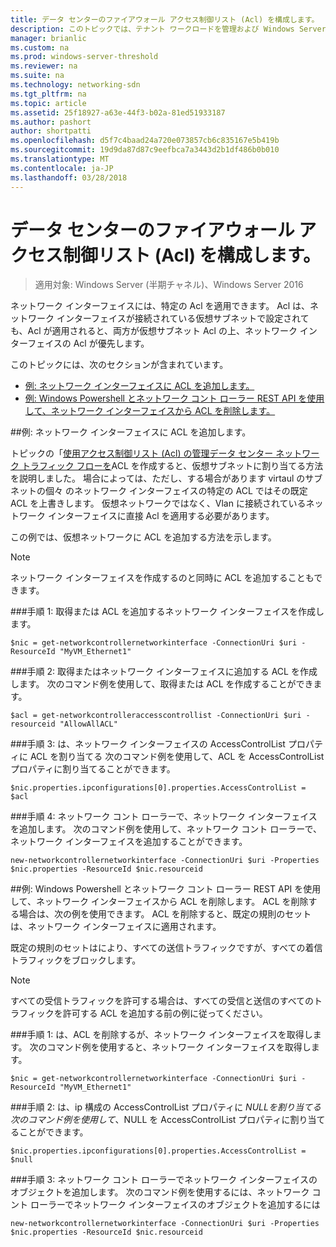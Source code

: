 ```yaml
---
title: データ センターのファイアウォール アクセス制御リスト (Acl) を構成します。
description: このトピックでは、テナント ワークロードを管理および Windows Server 2016 での仮想ネットワークに方法について、ソフトウェア定義ネットワーク ガイドの一部です。
manager: brianlic
ms.custom: na
ms.prod: windows-server-threshold
ms.reviewer: na
ms.suite: na
ms.technology: networking-sdn
ms.tgt_pltfrm: na
ms.topic: article
ms.assetid: 25f18927-a63e-44f3-b02a-81ed51933187
ms.author: pashort
author: shortpatti
ms.openlocfilehash: d5f7c4baad24a720e073857cb6c835167e5b419b
ms.sourcegitcommit: 19d9da87d87c9eefbca7a3443d2b1df486b0b010
ms.translationtype: MT
ms.contentlocale: ja-JP
ms.lasthandoff: 03/28/2018
---
```

# <a name="configure-datacenter-firewall-access-control-lists-acls"></a>データ センターのファイアウォール アクセス制御リスト (Acl) を構成します。

>適用対象: Windows Server (半期チャネル)、Windows Server 2016

ネットワーク インターフェイスには、特定の Acl を適用できます。  Acl は、ネットワーク インターフェイスが接続されている仮想サブネットで設定されても、Acl が適用されると、両方が仮想サブネット Acl の上、ネットワーク インターフェイスの Acl が優先します。

このトピックには、次のセクションが含まれています。

- [例: ネットワーク インターフェイスに ACL を追加します。](#bkmk_addacl)
- [例: Windows Powershell とネットワーク コント ローラー REST API を使用して、ネットワーク インターフェイスから ACL を削除します。](#bkmk_removeacl)

##<a name="bkmk_addacl"></a>例: ネットワーク インターフェイスに ACL を追加します。

トピックの「[使用アクセス制御リスト (Acl) の管理データ センター ネットワーク トラフィック フローを](Use-Access-Control-Lists--ACLs--to-Manage-Datacenter-Network-Traffic-Flow.md)ACL を作成すると、仮想サブネットに割り当てる方法を説明しました。  場合によっては、ただし、する場合があります virtaul のサブネットの個々 のネットワーク インターフェイスの特定の ACL ではその既定 ACL を上書きします。  仮想ネットワークではなく、Vlan に接続されているネットワーク インターフェイスに直接 Acl を適用する必要があります。

この例では、仮想ネットワークに ACL を追加する方法を示します。 

>[!NOTE]
>ネットワーク インターフェイスを作成するのと同時に ACL を追加することもできます。

###<a name="step-1-get-or-create-the-network-interface-to-which-you-will-add-the-acl"></a>手順 1: 取得または ACL を追加するネットワーク インターフェイスを作成します。

    $nic = get-networkcontrollernetworkinterface -ConnectionUri $uri -ResourceId "MyVM_Ethernet1"

###<a name="step-2-get-or-create-the-acl-you-will-add-to-the-network-interface"></a>手順 2: 取得またはネットワーク インターフェイスに追加する ACL を作成します。
次のコマンド例を使用して、取得または ACL を作成することができます。 

    $acl = get-networkcontrolleraccesscontrollist -ConnectionUri $uri -resourceid "AllowAllACL"

###<a name="step-3-assign-the-acl-to-the-accesscontrollist-property-of-the-network-interface"></a>手順 3: は、ネットワーク インターフェイスの AccessControlList プロパティに ACL を割り当てる
次のコマンド例を使用して、ACL を AccessControlList プロパティに割り当てることができます。

    $nic.properties.ipconfigurations[0].properties.AccessControlList = $acl

###<a name="step-4-add-the-network-interface-in-network-controller"></a>手順 4: ネットワーク コント ローラーで、ネットワーク インターフェイスを追加します。
次のコマンド例を使用して、ネットワーク コント ローラーで、ネットワーク インターフェイスを追加することができます。

    new-networkcontrollernetworkinterface -ConnectionUri $uri -Properties $nic.properties -ResourceId $nic.resourceid


##<a name="bkmk_removeacl"></a>例: Windows Powershell とネットワーク コント ローラー REST API を使用して、ネットワーク インターフェイスから ACL を削除します。
ACL を削除する場合は、次の例を使用できます。 ACL を削除すると、既定の規則のセットは、ネットワーク インターフェイスに適用されます。

既定の規則のセットはにより、すべての送信トラフィックですが、すべての着信トラフィックをブロックします。

>[!NOTE]
>すべての受信トラフィックを許可する場合は、すべての受信と送信のすべてのトラフィックを許可する ACL を追加する前の例に従ってください。

###<a name="step-1-get-the-network-interface-from-which-you-will-remove-the-acl"></a>手順 1: は、ACL を削除するが、ネットワーク インターフェイスを取得します。
次のコマンド例を使用すると、ネットワーク インターフェイスを取得します。

    $nic = get-networkcontrollernetworkinterface -ConnectionUri $uri -ResourceId "MyVM_Ethernet1"

###<a name="step-2-assign-null-to-the-accesscontrollist-property-of-the-ipconfiguration"></a>手順 2: は、ip 構成の AccessControlList プロパティに $NULL を割り当てる
次のコマンド例を使用して、$NULL を AccessControlList プロパティに割り当てることができます。

    $nic.properties.ipconfigurations[0].properties.AccessControlList = $null

###<a name="step-3-add-the-network-interface-object-in-network-controller"></a>手順 3: ネットワーク コント ローラーでネットワーク インターフェイスのオブジェクトを追加します。
次のコマンド例を使用するには、ネットワーク コント ローラーでネットワーク インターフェイスのオブジェクトを追加するには

    new-networkcontrollernetworkinterface -ConnectionUri $uri -Properties $nic.properties -ResourceId $nic.resourceid

